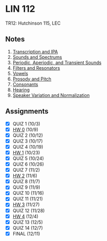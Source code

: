 # LIN 112
TR12: Hutchinson 115, LEC
## Notes
1. [Transcription and IPA](../notes/transcription-ipa.md)
2. [Sounds and Spectrums](../notes/sounds-spectrums.md)
3. [Periodic, Aperiodic, and Transient Sounds](../notes/periodic-aperiodic-transient-sounds.md)
4. [Filters and Resonators](../notes/filters-resonators.md)
5. [Vowels](../notes/vowels.md)
6. [Prosody and Pitch](../notes/prosody-pitch.md)
7. [Consonants](../notes/consonants.md)
8. [Hearing](../notes/hearing.md)
9. [Speaker Variation and Normalization](../notes/speaker-variation-normalization.md)
## Assignments
- [x] QUIZ 1 (10/3)
- [x] [HW 0](../assignments/pdf/lin112_hw0.pdf) (10/9)
- [x] QUIZ 2 (10/12)
- [x] QUIZ 3 (10/17)
- [x] QUIZ 4 (10/19)
- [x] [HW 1](../assignments/pdf/lin112_hw1.pdf) (10/23)
- [x] QUIZ 5 (10/24)
- [x] QUIZ 6 (10/26)
- [x] QUIZ 7 (11/2)
- [x] [HW 2](../assignments/pdf/lin112_hw2.pdf) (11/6)
- [x] QUIZ 8 (11/7)
- [x] QUIZ 9 (11/9)
- [x] QUIZ 10 (11/16)
- [x] QUIZ 11 (11/21)
- [x] [HW 3](../assignments/pdf/lin112_hw3.pdf) (11/27)
- [x] QUIZ 12 (11/28)
- [x] [HW 4](../assignments/pdf/lin112_hw4.pdf) (12/4)
- [x] QUIZ 13 (12/5)
- [x] QUIZ 14 (12/7)
- [x] FINAL (12/11)